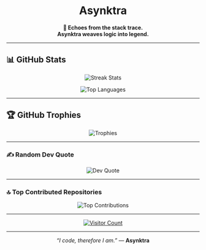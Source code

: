 <div align="center">
  <h1>Asynktra</h1>
  <p><strong>👾 Echoes from the stack trace.<br>Asynktra weaves logic into legend.</strong></p>
</div>

---

## 📊 GitHub Stats

<p align="center">
  <img src="https://github-readme-streak-stats.herokuapp.com/?user=Asynktra&theme=tokyonight&hide_border=false" alt="Streak Stats"/>
</p>
<p align="center">
  <img src="https://github-readme-stats.vercel.app/api/top-langs/?username=Asynktra&theme=tokyonight&hide_border=false&include_all_commits=true&count_private=true&layout=compact" alt="Top Languages"/>
</p>

---

## 🏆 GitHub Trophies

<p align="center">
  <img src="https://github-trophies.vercel.app/?username=Asynktra&theme=tokyonight&no-frame=false&no-bg=false&margin-w=4" alt="Trophies"/>
</p>

---

### ✍️ Random Dev Quote

<p align="center">
  <img src="https://quotes-github-readme.vercel.app/api?type=vertical&theme=dark" alt="Dev Quote"/>
</p>

---

### 🔝 Top Contributed Repositories

<p align="center">
  <img src="https://github-contributor-stats.vercel.app/api?username=Asynktra&limit=5&theme=tokyonight&combine_all_yearly_contributions=true" alt="Top Contributions"/>
</p>

---

<p align="center">
  <a href="https://visitcount.itsvg.in">
    <img src="https://visitcount.itsvg.in/api?id=Asynktra&icon=4&color=8" alt="Visitor Count"/>
  </a>
</p>

---

<p align="center"><em>“I code, therefore I am.”</em> — <strong>Asynktra</strong></p>
